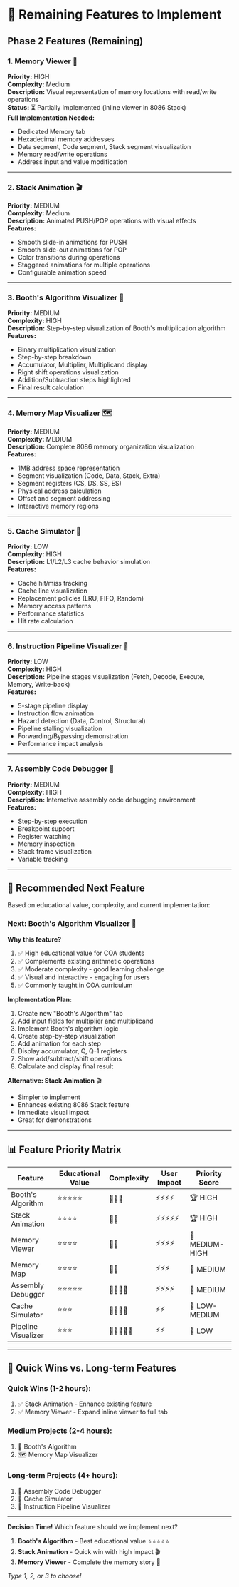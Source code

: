 # 🎯 Remaining Features to Implement

## Phase 2 Features (Remaining)

### 1. **Memory Viewer** 📍
**Priority:** HIGH  
**Complexity:** Medium  
**Description:** Visual representation of memory locations with read/write operations  
**Status:** ⏳ Partially implemented (inline viewer in 8086 Stack)  
**Full Implementation Needed:**
- Dedicated Memory tab
- Hexadecimal memory addresses
- Data segment, Code segment, Stack segment visualization
- Memory read/write operations
- Address input and value modification

---

### 2. **Stack Animation** 🎬
**Priority:** MEDIUM  
**Complexity:** Medium  
**Description:** Animated PUSH/POP operations with visual effects  
**Features:**
- Smooth slide-in animations for PUSH
- Smooth slide-out animations for POP
- Color transitions during operations
- Staggered animations for multiple operations
- Configurable animation speed

---

### 3. **Booth's Algorithm Visualizer** 🔢
**Priority:** MEDIUM  
**Complexity:** HIGH  
**Description:** Step-by-step visualization of Booth's multiplication algorithm  
**Features:**
- Binary multiplication visualization
- Step-by-step breakdown
- Accumulator, Multiplier, Multiplicand display
- Right shift operations visualization
- Addition/Subtraction steps highlighted
- Final result calculation

---

### 4. **Memory Map Visualizer** 🗺️
**Priority:** MEDIUM  
**Complexity:** MEDIUM  
**Description:** Complete 8086 memory organization visualization  
**Features:**
- 1MB address space representation
- Segment visualization (Code, Data, Stack, Extra)
- Segment registers (CS, DS, SS, ES)
- Physical address calculation
- Offset and segment addressing
- Interactive memory regions

---

### 5. **Cache Simulator** 💾
**Priority:** LOW  
**Complexity:** HIGH  
**Description:** L1/L2/L3 cache behavior simulation  
**Features:**
- Cache hit/miss tracking
- Cache line visualization
- Replacement policies (LRU, FIFO, Random)
- Memory access patterns
- Performance statistics
- Hit rate calculation

---

### 6. **Instruction Pipeline Visualizer** 🔄
**Priority:** LOW  
**Complexity:** HIGH  
**Description:** Pipeline stages visualization (Fetch, Decode, Execute, Memory, Write-back)  
**Features:**
- 5-stage pipeline display
- Instruction flow animation
- Hazard detection (Data, Control, Structural)
- Pipeline stalling visualization
- Forwarding/Bypassing demonstration
- Performance impact analysis

---

### 7. **Assembly Code Debugger** 🐛
**Priority:** MEDIUM  
**Complexity:** HIGH  
**Description:** Interactive assembly code debugging environment  
**Features:**
- Step-by-step execution
- Breakpoint support
- Register watching
- Memory inspection
- Stack frame visualization
- Variable tracking

---

## 🎯 Recommended Next Feature

Based on educational value, complexity, and current implementation:

### **Next: Booth's Algorithm Visualizer** 🔢

**Why this feature?**
1. ✅ High educational value for COA students
2. ✅ Complements existing arithmetic operations
3. ✅ Moderate complexity - good learning challenge
4. ✅ Visual and interactive - engaging for users
5. ✅ Commonly taught in COA curriculum

**Implementation Plan:**
1. Create new "Booth's Algorithm" tab
2. Add input fields for multiplier and multiplicand
3. Implement Booth's algorithm logic
4. Create step-by-step visualization
5. Add animation for each step
6. Display accumulator, Q, Q-1 registers
7. Show add/subtract/shift operations
8. Calculate and display final result

**Alternative: Stack Animation** 🎬
- Simpler to implement
- Enhances existing 8086 Stack feature
- Immediate visual impact
- Great for demonstrations

---

## 📊 Feature Priority Matrix

| Feature | Educational Value | Complexity | User Impact | Priority Score |
|---------|------------------|------------|-------------|----------------|
| Booth's Algorithm | ⭐⭐⭐⭐⭐ | 🔧🔧🔧 | ⚡⚡⚡⚡ | 🏆 HIGH |
| Stack Animation | ⭐⭐⭐⭐ | 🔧🔧 | ⚡⚡⚡⚡⚡ | 🏆 HIGH |
| Memory Viewer | ⭐⭐⭐⭐ | 🔧🔧 | ⚡⚡⚡⚡ | 🥈 MEDIUM-HIGH |
| Memory Map | ⭐⭐⭐⭐ | 🔧🔧 | ⚡⚡⚡ | 🥈 MEDIUM |
| Assembly Debugger | ⭐⭐⭐⭐⭐ | 🔧🔧🔧🔧 | ⚡⚡⚡⚡ | 🥉 MEDIUM |
| Cache Simulator | ⭐⭐⭐ | 🔧🔧🔧🔧 | ⚡⚡ | 🥉 LOW-MEDIUM |
| Pipeline Visualizer | ⭐⭐⭐ | 🔧🔧🔧🔧🔧 | ⚡⚡ | 🥉 LOW |

---

## 🚀 Quick Wins vs. Long-term Features

### **Quick Wins** (1-2 hours):
1. ✅ Stack Animation - Enhance existing feature
2. ✅ Memory Viewer - Expand inline viewer to full tab

### **Medium Projects** (2-4 hours):
1. 🎯 Booth's Algorithm
2. 🗺️ Memory Map Visualizer

### **Long-term Projects** (4+ hours):
1. 🐛 Assembly Code Debugger
2. 💾 Cache Simulator
3. 🔄 Instruction Pipeline Visualizer

---

**Decision Time!** Which feature should we implement next?

1. **Booth's Algorithm** - Best educational value ⭐⭐⭐⭐⭐
2. **Stack Animation** - Quick win with high impact 🎬
3. **Memory Viewer** - Complete the memory story 📍

*Type 1, 2, or 3 to choose!*
